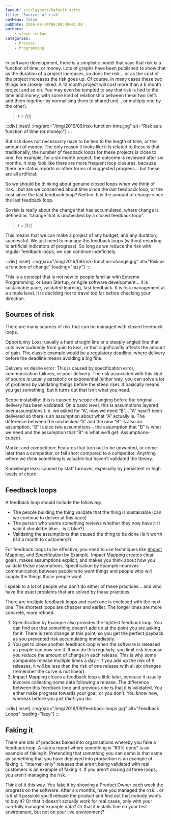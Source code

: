 ```yaml
---
layout: src/layouts/Default.astro
title: 'Sources of risk'
navMenu: false
pubDate: 2016-09-14T06:00:40+01:00
authors:
    - steve-fenton
categories:
    - Process
    - Programming
---
```


In software development, there is a simplistic model that says that risk is a function of time, or money. Lots of graphs have been published to show that as the duration of a project increases, so does the risk… or as the cost of the project increases the risk goes up. Of course, in many cases these two things are closely linked. A 12 month project will cost more than a 6 month project and so on. You may even be tempted to say that risk is tied to the time and money, with some kind of relationship between these two (let’s add them together by normalising them to shared unit… or multiply one by the other).

> r = *f*(*t*)

:::div{.inset}
:img{src="/img/2016/09/risk-function-time.jpg" alt="Risk as a function of time (or money)"}
:::

But risk does not necessarily have to be tied to the length of time, or the amount of money. The only reason it looks like it is related to these is that, traditionally, the number of feedback loops for these projects is close to one. For example, for a six month project, the outcome is reviewed after six months. It may *look* like there are more frequent loop closures, because there are status reports or other forms of suggested progress… but these are all artificial.

So we should be thinking about genuine closed loops when we think of risk… but are we concerned about time since the last feedback loop, or the cost since the last feedback loop? Neither. It is the amount of change since the last feedback loop.

So risk is really about the change that has accumulated, where change is defined as “change that is unchecked by a closed feedback loop”.

> r = *f*(*c*)

This means that we can make a project of any budget, and any duration, successful. We just need to manage the feedback loops (without resorting to artificial indicators of progress). So long as we reduce the risk with regular feedback loops, we can continue indefinitely.

:::div{.inset}
:img{src="/img/2016/09/risk-function-change.jpg" alt="Risk as a function of change" loading="lazy"}
:::

This is a concept that is not new to people familiar with Extreme Programming, or Lean Startup, or Agile software development… it is sustainable pace, validated learning, fast feedback. It is risk management at a simple level. It is deciding not to travel too far before checking your direction.

## Sources of risk

There are many sources of risk that can be managed with closed feedback loops.

Opportunity Loss: usually a hard straight line or a steeply angled line that cuts over suddenly from gain to loss, or that significantly affects the amount of gain. The classic example would be a regulatory deadline, where delivery before the deadline means avoiding a big fine.

Delivery vs desire error: This is caused by specification error, communication failures, or poor delivery. The risk associated with this kind of source is usually parabolic or exponential (either way, you can solve a lot of problems by validating things before the steep rise). It basically means you get something, but it turns out that isn’t what you need.

Scope instability: this is caused by scope changing before the original delivery has been validated. On a basic level, this is assumptions layered over assumptions (i.e. we asked for “A”, now we need “B”… “A” hasn’t been delivered so there is an assumption about what “A” actually is. The difference between the unchecked “A” and the new “B” is also an assumption. “B” is also two assumptions – the assumption that “B” is what we need and the assumption that “B” is what we’ll get. Assumptions-cubed).

Market and competition: Features that turn out to be unwanted, or come later than a competitor, or fall short compared to a competitor. Anything where we *think* something is valuable but haven’t validated the theory.

Knowledge leak: caused by staff turnover, especially by persistent or high levels of churn.

## Feedback loops

A feedback loop should include the following:

- The people building the thing validate that the thing is sustainable (can we continue to deliver at this pace)
- The person who wants something reviews whether they now have it (I said it should be blue… is it blue?)
- Validating the assumptions that caused the thing to be done (is it worth £10 a month to customers?)

For feedback loops to be effective, you need to use techniques like [Impact Mapping](https://www.impactmapping.org/), and [Specification by Example](https://www.thoughtworks.com/insights/blog/specification-example). Impact Mapping creates clear goals, makes assumptions explicit, and makes you think about how you validate those assumptions. Specification by Example improves communication between people who want things and people who will supply the things those people want.

I speak to a lot of people who don’t do either of these practices… and who have the exact problems that are solved by these practices.

There are multiple feedback loops and each one is enclosed with the next one. The shortest loops are cheaper and earlier. The longer ones are more concrete, more refined.

1. Specification by Example also provides the tightest feedback loop. You can find out that something doesn’t add up at the point you are asking for it. There is zero change at this point, so you get the perfect payback as you prevented risk accumulating immediately.
2. You get to close another feedback loop when the software is released as people can now see it. If you do this regularly, you limit risk because you reduce the amount of change in each release. This is why some companies release multiple times a day – if you add up the risk of 6 releases, it will be less than the risk of one release with all six changes (remember the curve is not linear).
3. Impact Mapping closes a feedback loop a little later, because it usually involves collecting some data following a release. The difference between this feedback loop and previous one is that it is validated. You either make progress towards your goal, or you don’t. You *know* now, whereas before you just *think* you do.

:::div{.inset}
:img{src="/img/2016/09/feedback-loops.jpg" alt="Feedback Loops" loading="lazy"}
:::

## Faking it

There are lots of practices baked into organisations whereby you fake a feedback loop. A status report where something is “80% done” is an example of faking it. Pretending that something you can demo is that same as something that you have deployed into production is an example of faking it. “Internal-only” releases that aren’t being validated with real customers is an example of faking it. If you aren’t closing all three loops, you aren’t managing the risk.

Think of it this way. You fake it by showing a Product Owner each week the progress on the software. After six months, have you managed the risk… or is it still possible you’ll release the product and find out that nobody wants to buy it? Or that it doesn’t actually work for real cases, only with your carefully managed example data? Or that it installs fine on your test environment, but not on your live environment?